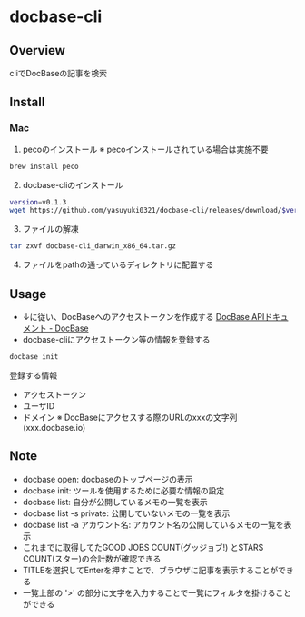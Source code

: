 # docbase-cli
## Overview
cliでDocBaseの記事を検索

## Install
### Mac
1. pecoのインストール
※ pecoインストールされている場合は実施不要
```sh
brew install peco
```
2. docbase-cliのインストール
```sh
version=v0.1.3
wget https://github.com/yasuyuki0321/docbase-cli/releases/download/$version/docbase-cli_darwin_x86_64.tar.gz
```
3. ファイルの解凍
```sh
tar zxvf docbase-cli_darwin_x86_64.tar.gz
```
4. ファイルをpathの通っているディレクトリに配置する

## Usage
- ↓に従い、DocBaseへのアクセストークンを作成する
[DocBase APIドキュメント \- DocBase](https://help.docbase.io/posts/45703)
- docbase-cliにアクセストークン等の情報を登録する
```sh
docbase init
```
登録する情報
  - アクセストークン
  - ユーザID
  - ドメイン
  ※ DocBaseにアクセスする際のURLのxxxの文字列(xxx.docbase.io)

## Note
- docbase open: docbaseのトップページの表示
- docbase init: ツールを使用するために必要な情報の設定
- docbase list: 自分が公開しているメモの一覧を表示
- docbase list -s private: 公開していないメモの一覧を表示
- docbase list -a アカウント名: アカウント名の公開しているメモの一覧を表示
- これまでに取得してたGOOD JOBS COUNT(グッジョブ!) とSTARS COUNT(スター)の合計数が確認できる
- TITLEを選択してEnterを押すことで、ブラウザに記事を表示することができる
- 一覧上部の '>' の部分に文字を入力することで一覧にフィルタを掛けることができる
